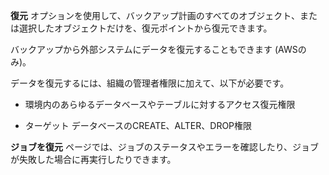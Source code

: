 **復元** オプションを使用して、バックアップ計画のすべてのオブジェクト、または選択したオブジェクトだけを、復元ポイントから復元できます。

バックアップから外部システムにデータを復元することもできます (AWSのみ)。

データを復元するには、組織の管理者権限に加えて、以下が必要です。

-   環境内のあらゆるデータベースやテーブルに対するアクセス復元権限

-   ターゲット データベースのCREATE、ALTER、DROP権限

**ジョブを復元** ページでは、ジョブのステータスやエラーを確認したり、ジョブが失敗した場合に再実行したりできます。
